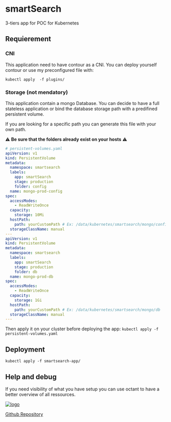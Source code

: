 # smartSearch

3-tiers app for POC for Kubernetes

## Requierement

### CNI

This application need to have contour as a CNI. You can deploy yourself contour or use my preconfigured file with:

`kubectl apply  -f plugins/`

### Storage (not mendatory)

This application contain a mongo Database. You can decide to have a full stateless application or bind the database storage path with a predifined persistent volume.

If you are looking for a specific path you can generate this file with your own path.

⚠️ **Be sure that the folders already exist on your hosts** ⚠️

``` yaml
# persistent-volumes.yaml
apiVersion: v1
kind: PersistentVolume
metadata:
  namespace: smartsearch
  labels:
    app: smartSearch
    stage: production
    folder: config
  name: mongo-prod-config
spec:
  accessModes:
    - ReadWriteOnce
  capacity:
    storage: 10Mi
  hostPath:
    path: yourCustomPath # Ex: /data/kubernetes/smartsearch/mongo/config
  storageClassName: manual
---
apiVersion: v1
kind: PersistentVolume
metadata:
  namespace: smartsearch
  labels:
    app: smartSearch
    stage: production
    folder: db
  name: mongo-prod-db
spec:
  accessModes:
    - ReadWriteOnce
  capacity:
    storage: 1Gi
  hostPath:
    path: yourCustomPath # Ex: /data/kubernetes/smartsearch/mongo/db
  storageClassName: manual
---
```

Then apply it on your cluster before deploying the app:
`kubectl apply -f persistent-volumes.yaml`

## Deployment

`kubectl apply -f smartsearch-app/`

## Help and debug

If you need visibility of what you have setup you can use octant to have a better overview of all ressources.

[![logo](https://github.com/vmware-tanzu/octant/blob/master/site/docs/master/octant-logo.png?raw=true)](https://github.com/vmware-tanzu/octant)

[Github Repository](https://github.com/vmware-tanzu/octant)
